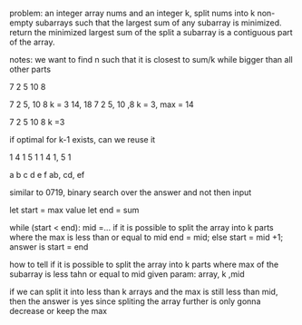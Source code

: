 problem:
an integer array nums and an integer k, split nums into k non-empty subarrays such that the largest sum of any subarray is minimized.
return the minimized largest sum of the split
a subarray is a contiguous part of the array.

notes:
we want to find n such that it is closest to sum/k
while bigger than all other parts

7 2 5 10 8

7 2 5, 10 8 k = 3
14, 18
7 2 5, 10 ,8 k = 3, max = 14

7 2 5 10 8 k =3

if optimal for k-1 exists, can we reuse it

1 4 1 5 1
1 4 1, 5 1

a b c d e f
ab, cd, ef

similar to 0719, binary search over the answer and not then input

let start = max value
let end = sum

while (start < end):
    mid =...
    if it is possible to split the array into k parts where the max is less than or equal to mid
        end = mid;
    else
        start = mid +1;
answer is start = end

how to tell if it is possible to split the array into k parts where max of the subarray is less tahn or equal to mid
given param: array, k ,mid

if we can split it into less than k arrays and the max is still less than mid, then the answer is yes
    since spliting the array further is only gonna decrease or keep the max

